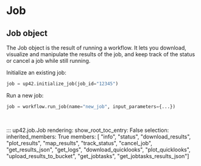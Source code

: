 # Job

## Job object

The Job object is the result of running a workflow. It lets you download, visualize and 
manipulate the results of the job, and keep track of the status or cancel a job while
still running.

Initialize an existing job:

```python
job = up42.initialize_job(job_id="12345")
```

Run a new job:
```python
job = workflow.run_job(name="new_job", input_parameters={...})
```

<br>

::: up42.job.Job
    rendering:
        show_root_toc_entry: False
    selection:
        inherited_members: True
        members: [  "info", "status", "download_results", "plot_results", "map_results", 
            "track_status", "cancel_job", "get_results_json", "get_logs", "download_quicklooks", 
            "plot_quicklooks", "upload_results_to_bucket", "get_jobtasks", "get_jobtasks_results_json"]
